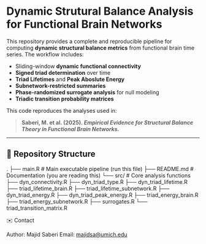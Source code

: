 # Dynamic Strutural Balance Analysis for Functional Brain Networks

This repository provides a complete and reproducible pipeline for computing **dynamic structural balance metrics** from functional brain time series. The workflow includes:

- Sliding-window **dynamic functional connectivity**
- **Signed triad determination** over time
- **Triad Lifetimes** and **Peak Aboslute Energy**
- **Subnetwork-restricted summaries**
- **Phase-randomized surrogate analysis** for null modeling
- **Triadic transition probability matrices**

This code reproduces the analyses used in:

> **Saberi, M. et al. (2025). _Empirical Evidence for Structural Balance Theory in Functional Brain Networks._**

---

## 📌 Repository Structure

.
├── main.R # Main executable pipeline (run this file)
├── README.md # Documentation (you are reading this)
└── src/ # Core analysis functions
├── dyn_connectivity.R
├── dyn_triad_type.R
├── dyn_triad_lifetime.R
├── triad_lifetime_brain.R
├── triad_lifetime_subnetwork.R
├── dyn_triad_energy.R
├── dyn_triad_peak_energy.R
├── triad_energy_brain.R
├── triad_energy_subnetwork.R
├── surrogates.R
└── triad_transition_matrix.R


✉️ Contact

Author: Majid Saberi
Email: majidsa@umich.edu
